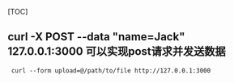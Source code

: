 [TOC]
## curl -X POST --data "name=Jack" 127.0.0.1:3000 可以实现post请求并发送数据
     curl --form upload=@/path/to/file http://127.0.0.1:3000